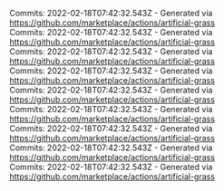 Commits: 2022-02-18T07:42:32.543Z - Generated via https://github.com/marketplace/actions/artificial-grass
<br>
Commits: 2022-02-18T07:42:32.543Z - Generated via https://github.com/marketplace/actions/artificial-grass
<br>
Commits: 2022-02-18T07:42:32.543Z - Generated via https://github.com/marketplace/actions/artificial-grass
<br>
Commits: 2022-02-18T07:42:32.543Z - Generated via https://github.com/marketplace/actions/artificial-grass
<br>
Commits: 2022-02-18T07:42:32.543Z - Generated via https://github.com/marketplace/actions/artificial-grass
<br>
Commits: 2022-02-18T07:42:32.543Z - Generated via https://github.com/marketplace/actions/artificial-grass
<br>
Commits: 2022-02-18T07:42:32.543Z - Generated via https://github.com/marketplace/actions/artificial-grass
<br>
Commits: 2022-02-18T07:42:32.543Z - Generated via https://github.com/marketplace/actions/artificial-grass
<br>
Commits: 2022-02-18T07:42:32.543Z - Generated via https://github.com/marketplace/actions/artificial-grass
<br>
